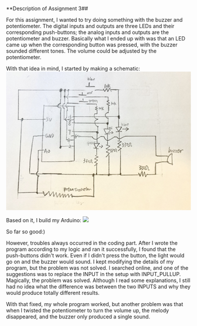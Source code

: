**Description of Assignment 3##


For this assignment, I wanted to try doing something with the buzzer and potentiometer. The digital inputs and outputs are three LEDs and their corresponding push-buttons; the analog inputs and outputs are the potentiometer and buzzer. Basically what I ended up with was that an LED came up when the corresponding button was pressed, with the buzzer sounded different tones. The volume could be adjusted by the potentiometer. 

With that idea in mind, I started by making a schematic:
![](schematic.jpeg)

Based on it, I build my Arduino:
![](circuit.jpeg)


So far so good:)

However, troubles always occurred in the coding part. After I wrote the program according to my logic and ran it successfully, I found that the push-buttons didn't work. Even if I didn't press the button, the light would go on and the buzzer would sound. I kept modifying the details of my program, but the problem was not solved. I searched online, and one of the suggestions was to replace the INPUT in the setup with INPUT_PULLUP. Magically, the problem was solved. Although I read some explanations, I still had no idea what the difference was between the two INPUTS and why they would produce totally different results.

With that fixed, my whole program worked, but another problem was that when I twisted
the potentiometer to turn the volume up, the melody disappeared, and the buzzer only produced a single sound.

